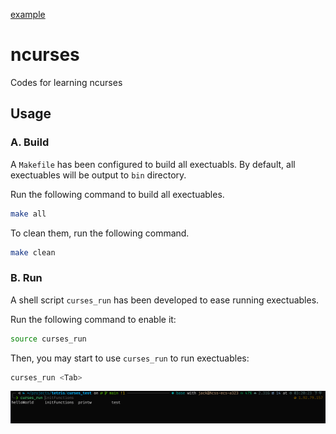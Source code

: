 [example](assets/ncurses.gif)

# ncurses
Codes for learning ncurses


## Usage

### A. Build

A `Makefile` has been configured to build all exectuabls. By default, all exectuables will be output to `bin` directory.

Run the following command to build all exectuables.

```bash
make all
```

To clean them, run the following command.
```bash
make clean
```

### B. Run

A shell script `curses_run` has been developed to ease running exectuables. 

Run the following command to enable it:
```bash
source curses_run
```

Then, you may start to use `curses_run` to run exectuables:
```bash
curses_run <Tab>
```
![Result](assets/curses_run.png)